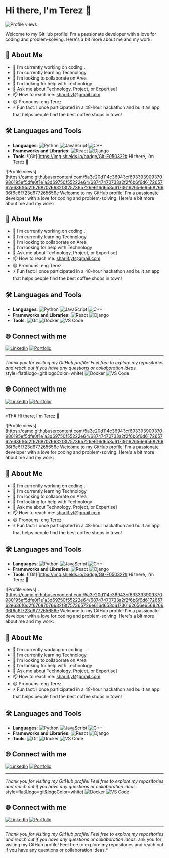 # Hi there, I'm Terez 👋

![Profile views](https://camo.githubusercontent.com/5a3e20d114c36943cf693393909370980195ef5dfe0f1e1a3d69750f55222e64/68747470733a2f2f6b6f6d617265762e636f6d2f67687076632f3f757365726e616d653d61736162656e656826636f6c6f723d677265656e)

Welcome to my GitHub profile! I'm a passionate developer with a love for coding and problem-solving. Here's a bit more about me and my work:

## 🚀 About Me
- 🔭 I’m currently working on coding..
- 🌱 I’m currently learning Technology
- 👯 I’m looking to collaborate on Area
- 🤔 I’m looking for help with  Technology
- 💬 Ask me about Technology, Project, or Expertise]
- 📫 How to reach me: shariif.yt@gmail.com
- 😄 Pronouns: eng Terez
- ⚡ Fun fact: I once participated in a 48-hour hackathon and built an app that helps people find the best coffee shops in town!

## 🛠️ Languages and Tools
- **Languages**: ![Python](https://img.shields.io/badge/Python-3776AB?style=flat&logo=python&logoColor=white) ![JavaScript](https://img.shields.io/badge/JavaScript-F7DF1E?style=flat&logo=javascript&logoColor=black) ![C++](https://img.shields.io/badge/C++-00599C?style=flat&logo=c%2B%2B&logoColor=white)
- **Frameworks and Libraries**: ![React](https://img.shields.io/badge/React-20232A?style=flat&logo=react&logoColor=61DAFB) ![Django](https://img.shields.io/badge/Django-092E20?style=flat&logo=django&logoColor=white) 
- **Tools**: ![Git](https://img.shields.io/badge/Git-F05032?# Hi there, I'm Terez 👋

![Profile views]
.(https://camo.githubusercontent.com/5a3e20d114c36943cf693393909370980195ef5dfe0f1e1a3d69750f55222e64/68747470733a2f2f6b6f6d617265762e636f6d2f67687076632f3f757365726e616d653d61736162656e656826636f6c6f723d677265656e
Welcome to my GitHub profile! I'm a passionate developer with a love for coding and problem-solving. Here's a bit more about me and my work:

## 🚀 About Me
- 🔭 I’m currently working on coding..
- 🌱 I’m currently learning Technology
- 👯 I’m looking to collaborate on Area
- 🤔 I’m looking for help with  Technology
- 💬 Ask me about Technology, Project, or Expertise]
- 📫 How to reach me: shariif.yt@gmail.com
- 😄 Pronouns: eng Terez
- ⚡ Fun fact: I once participated in a 48-hour hackathon and built an app that helps people find the best coffee shops in town!

## 🛠️ Languages and Tools
- **Languages**: ![Python](https://img.shields.io/badge/Python-3776AB?style=flat&logo=python&logoColor=white) ![JavaScript](https://img.shields.io/badge/JavaScript-F7DF1E?style=flat&logo=javascript&logoColor=black) ![C++](https://img.shields.io/badge/C++-00599C?style=flat&logo=c%2B%2B&logoColor=white)
- **Frameworks and Libraries**: ![React](https://img.shields.io/badge/React-20232A?style=flat&logo=react&logoColor=61DAFB) ![Django](https://img.shields.io/badge/Django-092E20?style=flat&logo=django&logoColor=white) 
- **Tools**: ![Git](https://img.shields.io/badge/Git-F05032?style=flat&logo=git&logoColor=white) ![Docker](https://img.shields.io/badge/Docker-2496ED?style=flat&logo=docker&logoColor=white) ![VS Code](https://img.shields.io/badge/VS%20Code-007ACC?style=flat&logo=visual-studio-code&logoColor=white)

## 🌐 Connect with me
[![LinkedIn](https://img.shields.io/badge/LinkedIn-0077B5?style=flat&logo=linkedin&logoColor=white)](https://linkedin.com/in/[eng-terez-68b80231b])
[![Portfolio](https://img.shields.io/badge/Portfolio-000000?style=flat&logo=github&logoColor=white)](https://[t.me/terez1s])

---

*Thank you for visiting my GitHub profile! Feel free to explore my repositories and reach out if you have any questions or collaboration ideas.*
style=flat&logo=git&logoColor=white) ![Docker](https://img.shields.io/badge/Docker-2496ED?style=flat&logo=docker&logoColor=white) ![VS Code](https://img.shields.io/badge/VS%20Code-007ACC?style=flat&logo=visual-studio-code&logoColor=white)

## 🌐 Connect with me
[![LinkedIn](https://img.shields.io/badge/LinkedIn-0077B5?style=flat&logo=linkedin&logoColor=white)](https://linkedin.com/in/[eng-terez-68b80231b])
[![Portfolio](https://img.shields.io/badge/Portfolio-000000?style=flat&logo=github&logoColor=white)](https://[t.me/terez1s])

---

*Th# Hi there, I'm Terez 👋

![Profile views]
.(https://camo.githubusercontent.com/5a3e20d114c36943cf693393909370980195ef5dfe0f1e1a3d69750f55222e64/68747470733a2f2f6b6f6d617265762e636f6d2f67687076632f3f757365726e616d653d61736162656e656826636f6c6f723d677265656e
Welcome to my GitHub profile! I'm a passionate developer with a love for coding and problem-solving. Here's a bit more about me and my work:

## 🚀 About Me
- 🔭 I’m currently working on coding..
- 🌱 I’m currently learning Technology
- 👯 I’m looking to collaborate on Area
- 🤔 I’m looking for help with  Technology
- 💬 Ask me about Technology, Project, or Expertise]
- 📫 How to reach me: shariif.yt@gmail.com
- 😄 Pronouns: eng Terez
- ⚡ Fun fact: I once participated in a 48-hour hackathon and built an app that helps people find the best coffee shops in town!

## 🛠️ Languages and Tools
- **Languages**: ![Python](https://img.shields.io/badge/Python-3776AB?style=flat&logo=python&logoColor=white) ![JavaScript](https://img.shields.io/badge/JavaScript-F7DF1E?style=flat&logo=javascript&logoColor=black) ![C++](https://img.shields.io/badge/C++-00599C?style=flat&logo=c%2B%2B&logoColor=white)
- **Frameworks and Libraries**: ![React](https://img.shields.io/badge/React-20232A?style=flat&logo=react&logoColor=61DAFB) ![Django](https://img.shields.io/badge/Django-092E20?style=flat&logo=django&logoColor=white) 
- **Tools**: ![Git](https://img.shields.io/badge/Git-F05032?# Hi there, I'm Terez 👋

![Profile views]
.(https://camo.githubusercontent.com/5a3e20d114c36943cf693393909370980195ef5dfe0f1e1a3d69750f55222e64/68747470733a2f2f6b6f6d617265762e636f6d2f67687076632f3f757365726e616d653d61736162656e656826636f6c6f723d677265656e
Welcome to my GitHub profile! I'm a passionate developer with a love for coding and problem-solving. Here's a bit more about me and my work:

## 🚀 About Me
- 🔭 I’m currently working on coding..
- 🌱 I’m currently learning Technology
- 👯 I’m looking to collaborate on Area
- 🤔 I’m looking for help with  Technology
- 💬 Ask me about Technology, Project, or Expertise]
- 📫 How to reach me: shariif.yt@gmail.com
- 😄 Pronouns: eng Terez
- ⚡ Fun fact: I once participated in a 48-hour hackathon and built an app that helps people find the best coffee shops in town!

## 🛠️ Languages and Tools
- **Languages**: ![Python](https://img.shields.io/badge/Python-3776AB?style=flat&logo=python&logoColor=white) ![JavaScript](https://img.shields.io/badge/JavaScript-F7DF1E?style=flat&logo=javascript&logoColor=black) ![C++](https://img.shields.io/badge/C++-00599C?style=flat&logo=c%2B%2B&logoColor=white)
- **Frameworks and Libraries**: ![React](https://img.shields.io/badge/React-20232A?style=flat&logo=react&logoColor=61DAFB) ![Django](https://img.shields.io/badge/Django-092E20?style=flat&logo=django&logoColor=white) 
- **Tools**: ![Git](https://img.shields.io/badge/Git-F05032?style=flat&logo=git&logoColor=white) ![Docker](https://img.shields.io/badge/Docker-2496ED?style=flat&logo=docker&logoColor=white) ![VS Code](https://img.shields.io/badge/VS%20Code-007ACC?style=flat&logo=visual-studio-code&logoColor=white)

## 🌐 Connect with me
[![LinkedIn](https://img.shields.io/badge/LinkedIn-0077B5?style=flat&logo=linkedin&logoColor=white)](https://linkedin.com/in/[eng-terez-68b80231b])
[![Portfolio](https://img.shields.io/badge/Portfolio-000000?style=flat&logo=github&logoColor=white)](https://[t.me/terez1s])

---

*Thank you for visiting my GitHub profile! Feel free to explore my repositories and reach out if you have any questions or collaboration ideas.*
style=flat&logo=git&logoColor=white) ![Docker](https://img.shields.io/badge/Docker-2496ED?style=flat&logo=docker&logoColor=white) ![VS Code](https://img.shields.io/badge/VS%20Code-007ACC?style=flat&logo=visual-studio-code&logoColor=white)

## 🌐 Connect with me
[![LinkedIn](https://img.shields.io/badge/LinkedIn-0077B5?style=flat&logo=linkedin&logoColor=white)](https://linkedin.com/in/[eng-terez-68b80231b])
[![Portfolio](https://img.shields.io/badge/Portfolio-000000?style=flat&logo=github&logoColor=white)](https://[t.me/terez1s])

---

*Thank you for visiting my GitHub profile! Feel free to explore my repositories and reach out if you have any questions or collaboration ideas.*
ank you for visiting my GitHub profile! Feel free to explore my repositories and reach out if you have any questions or collaboration ideas.*

